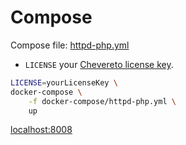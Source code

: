 # Compose

Compose file: [httpd-php.yml](docker-compose/httpd-php.yml)

* `LICENSE` your [Chevereto license key](https://chevereto.com/pricing).

```sh
LICENSE=yourLicenseKey \
docker-compose \
    -f docker-compose/httpd-php.yml \
    up
```

[localhost:8008](http://localhost:8008)
